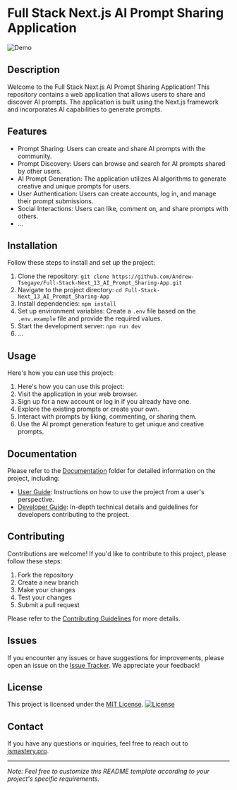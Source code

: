 # Full Stack Next.js AI Prompt Sharing Application

![Demo](https://i.imgur.com/xo7QFT8.png)

## Description

Welcome to the Full Stack Next.js AI Prompt Sharing Application! This repository contains a web application that allows users to share and discover AI prompts. The application is built using the Next.js framework and incorporates AI capabilities to generate prompts.

## Features

- Prompt Sharing: Users can create and share AI prompts with the community.
- Prompt Discovery: Users can browse and search for AI prompts shared by other users.
- AI Prompt Generation: The application utilizes AI algorithms to generate creative and unique prompts for users.
- User Authentication: Users can create accounts, log in, and manage their prompt submissions.
- Social Interactions: Users can like, comment on, and share prompts with others.
- ...

## Installation

Follow these steps to install and set up the project:

1. Clone the repository: `git clone https://github.com/Andrew-Tsegaye/Full-Stack-Next_13_AI_Prompt_Sharing-App.git`
2. Navigate to the project directory: `cd Full-Stack-Next_13_AI_Prompt_Sharing-App`
3. Install dependencies: `npm install`
4. Set up environment variables: Create a `.env` file based on the `.env.example` file and provide the required values.
5. Start the development server: `npm run dev`
6. ...

## Usage

Here's how you can use this project:

1. Here's how you can use this project:
2. Visit the application in your web browser.
3. Sign up for a new account or log in if you already have one.
4. Explore the existing prompts or create your own.
5. Interact with prompts by liking, commenting, or sharing them.
6. Use the AI prompt generation feature to get unique and creative prompts.

## Documentation

Please refer to the [Documentation](docs/) folder for detailed information on the project, including:

- [User Guide](docs/user-guide.md): Instructions on how to use the project from a user's perspective.
- [Developer Guide](docs/developer-guide.md): In-depth technical details and guidelines for developers contributing to the project.

## Contributing

Contributions are welcome! If you'd like to contribute to this project, please follow these steps:

1. Fork the repository
2. Create a new branch
3. Make your changes
4. Test your changes
5. Submit a pull request

Please refer to the [Contributing Guidelines](CONTRIBUTING.md) for more details.

## Issues

If you encounter any issues or have suggestions for improvements, please open an issue on the [Issue Tracker](https://github.com/your-username/your-repo/issues). We appreciate your feedback!

## License

This project is licensed under the [MIT License](LICENSE).
[![License](https://img.shields.io/badge/license-MIT-blue.svg)](LICENSE)

## Contact

If you have any questions or inquiries, feel free to reach out to [jsmastery.pro](mailto:andrewtsegaye7@gmail.com).

---

_Note: Feel free to customize this README template according to your project's specific requirements._
